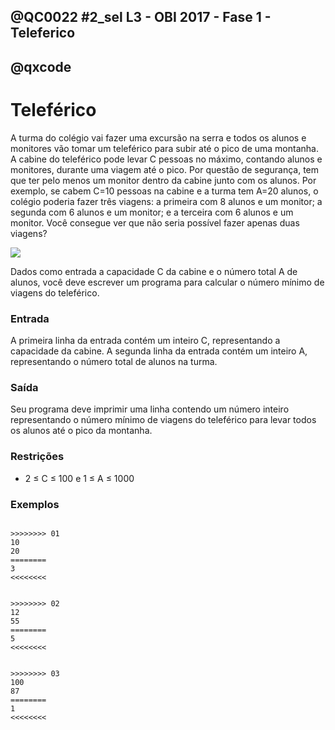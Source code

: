 ## @QC0022 #2_sel L3 - OBI 2017 - Fase 1 - Teleferico
## @qxcode

Teleférico
==========

A turma do colégio vai fazer uma excursão na serra e todos os alunos e monitores vão tomar um teleférico para subir até o pico de uma montanha. A cabine do teleférico pode levar C pessoas no máximo, contando alunos e monitores, durante uma viagem até o pico. Por questão de segurança, tem que ter pelo menos um monitor dentro da cabine junto com os alunos. Por exemplo, se cabem C=10 pessoas na cabine e a turma tem A=20 alunos, o colégio poderia fazer três viagens: a primeira com 8 alunos e um monitor; a segunda com 6 alunos e um monitor; e a terceira com 6 alunos e um monitor. Você consegue ver que não seria possível fazer apenas duas viagens?

![](https://raw.githubusercontent.com/qxcodefup/arcade/master/base/0022/capa.jpg)

Dados como entrada a capacidade C da cabine e o número total A de alunos, você deve escrever um programa para calcular o número mínimo de viagens do teleférico.

### Entrada

A primeira linha da entrada contém um inteiro C, representando a capacidade da cabine. A segunda linha da entrada contém um inteiro A, representando o número total de alunos na turma.

### Saída

Seu programa deve imprimir uma linha contendo um número inteiro representando o número mínimo de viagens do teleférico para levar todos os alunos até o pico da montanha.

### Restrições

*   2 ≤ C ≤ 100 e 1 ≤ A ≤ 1000

### Exemplos

```

>>>>>>>> 01
10
20
========
3
<<<<<<<<


>>>>>>>> 02
12
55
========
5
<<<<<<<<


>>>>>>>> 03
100
87
========
1
<<<<<<<<


```
<!---




>>>>>>>> 04
40
10
========
1
<<<<<<<<


>>>>>>>> 05
10
5
========
1
<<<<<<<<

--->
